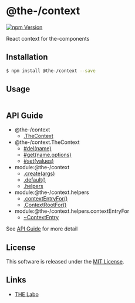 @the-/context
==========

<!---
This file is generated by @the-/templates. Do not update manually.
--->

<!-- Badge Start -->
<a name="badges"></a>

[![npm Version][bd_npm_shield_url]][bd_npm_url]

[bd_repo_url]: https://github.com/the-labo/the
[bd_npm_url]: http://www.npmjs.org/package/@the-/context
[bd_npm_shield_url]: http://img.shields.io/npm/v/@the-/context.svg?style=flat

<!-- Badge End -->


<!-- Description Start -->
<a name="description"></a>

React context for the-components

<!-- Description End -->


<!-- Overview Start -->
<a name="overview"></a>




<!-- Overview End -->


<!-- Sections Start -->
<a name="sections"></a>

<!-- Section from "doc/readme/01.Installation.md.hbs" Start -->

<a name="section-doc-readme-01-installation-md"></a>

Installation
-----

```bash
$ npm install @the-/context --save
```


<!-- Section from "doc/readme/01.Installation.md.hbs" End -->

<!-- Section from "doc/readme/02.Usage.md.hbs" Start -->

<a name="section-doc-readme-02-usage-md"></a>

Usage
---------

```javascript

```


<!-- Section from "doc/readme/02.Usage.md.hbs" End -->


<!-- Sections Start -->

<a name="api"></a>

## API Guide


- @the-/context
  - [.TheContext](./doc/api/api.md#@the-/context.TheContext)
- @the-/context.TheContext
  - [#del(name)](./doc/api/api.md#@the-/context.TheContext#del)
  - [#get(name,options)](./doc/api/api.md#@the-/context.TheContext#get)
  - [#set(values)](./doc/api/api.md#@the-/context.TheContext#set)
- module:@the-/context
  - [.create(args)](./doc/api/api.md#module_@the-/context.create)
  - [.default()](./doc/api/api.md#module_@the-/context.default)
  - [.helpers](./doc/api/api.md#module_@the-/context.helpers)
- module:@the-/context.helpers
  - [.contextEntryFor()](./doc/api/api.md#module_@the-/context.helpers.contextEntryFor)
  - [.ContextRootFor()](./doc/api/api.md#module_@the-/context.helpers.ContextRootFor)
- module:@the-/context.helpers.contextEntryFor
  - [~ContextEntry](./doc/api/api.md#module_@the-/context.helpers.contextEntryFor~ContextEntry)

See [API Guide](./doc/api/api.md) for more detail


<!-- LICENSE Start -->
<a name="license"></a>

License
-------
This software is released under the [MIT License](https://github.com/the-labo/the/blob/master/LICENSE).

<!-- LICENSE End -->


<!-- Links Start -->
<a name="links"></a>

Links
------

+ [THE Labo][the_labo_url]

[the_labo_url]: https://github.com/the-labo

<!-- Links End -->
